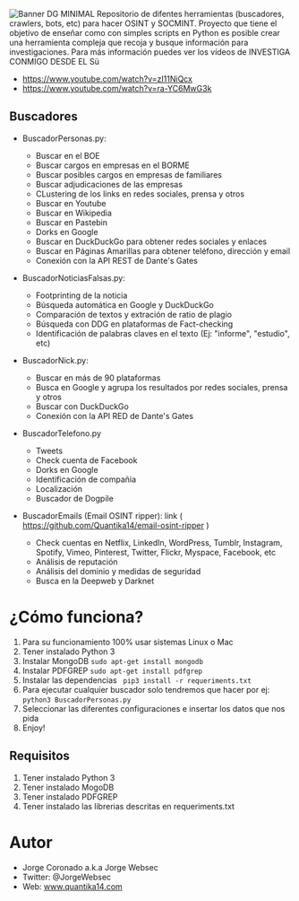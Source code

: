 ![Banner DG MINIMAL](https://quantika14.com/wp-content/uploads/2020/04/DG-minimal-version2.jpg)
Repositorio de difentes herramientas (buscadores, crawlers, bots, etc) para hacer OSINT y SOCMINT. Proyecto que tiene el objetivo de enseñar como con simples scripts en Python es posible crear una herramienta compleja que recoja y busque información para investigaciones. Para más información puedes ver los vídeos de INVESTIGA CONMIGO DESDE EL Sü
* https://www.youtube.com/watch?v=zI11NiQcx
* https://www.youtube.com/watch?v=ra-YC6MwG3k

## Buscadores

* BuscadorPersonas.py: 
  * Buscar en el BOE
  * Buscar cargos en empresas en el BORME
  * Buscar posibles cargos en empresas de familiares
  * Buscar adjudicaciones de las empresas
  * CLustering de los links en redes sociales, prensa y otros
  * Buscar en Youtube
  * Buscar en Wikipedia
  * Buscar en Pastebin
  * Dorks en Google
  * Buscar en DuckDuckGo para obtener redes sociales y enlaces
  * Buscar en Páginas Amarillas para obtener teléfono, dirección y email
  * Conexión con la API REST de Dante's Gates

* BuscadorNoticiasFalsas.py:
  * Footprinting de la noticia
  * Búsqueda automática en Google y DuckDuckGo
  * Comparación de textos y extración de ratio de plagio
  * Búsqueda con DDG en plataformas de Fact-checking
  * Identificación de palabras claves en el texto (Ej: "informe", "estudio", etc)

* BuscadorNick.py:
  * Buscar en más de 90 plataformas
  * Busca en Google y agrupa los resultados por redes sociales, prensa y otros
  * Buscar con DuckDuckGo
  * Conexión con la API RED de Dante's Gates

* BuscadorTelefono.py
  * Tweets
  * Check cuenta de Facebook
  * Dorks en Google
  * Identificación de compañia
  * Localización
  * Buscador de Dogpile

* BuscadorEmails (Email OSINT ripper): link ( https://github.com/Quantika14/email-osint-ripper )
  * Check cuentas en Netflix, LinkedIn, WordPress, Tumblr, Instagram, Spotify, Vimeo, Pinterest, Twitter, Flickr, Myspace, Facebook, etc
  * Análisis de reputación
  * Análisis del dominio y medidas de seguridad
  * Busca en la Deepweb y Darknet
  
# ¿Cómo funciona?

1. Para su funcionamiento 100% usar sistemas Linux o Mac
1. Tener instalado Python 3
1. Instalar MongoDB ```sudo apt-get install mongodb```
1. Instalar PDFGREP ```sudo apt-get install pdfgrep```
1. Instalar las dependencias ``` pip3 install -r requeriments.txt```
1. Para ejecutar cualquier buscador solo tendremos que hacer por ej: ```python3 BuscadorPersonas.py```
1. Seleccionar las diferentes configuraciones e insertar los datos que nos pida
1. Enjoy!

## Requisitos

1. Tener instalado Python 3
1. Tener instalado MogoDB
1. Tener instalado PDFGREP
1. Tener instalado las librerias descritas en requeriments.txt

# Autor
* Jorge Coronado a.k.a Jorge Websec
* Twitter: @JorgeWebsec
* Web: www.quantika14.com
